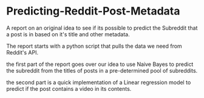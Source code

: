 # Predicting-Reddit-Post-Metadata
A report on an original idea to see if its possible to predict the Subreddit that a post is in based on it's title and other metadata.

The report starts with a python script that pulls the data we need from Reddit's API.

the first part of the report goes over our idea to use Naive Bayes to predict the subreddit from the titles of posts in a pre-determined pool of subreddits.

the second part is a quick implementation of a Linear regression model to predict if the post contains a video in its contents.
